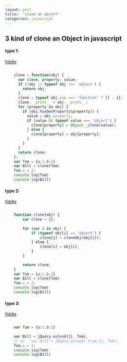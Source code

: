 ```yaml
---
layout: post
title:  "clone an object"
categories: javascript
---
```

## 3 kind of clone an Object in javascript

#### type 1:  
[fiddle](http://jsfiddle.net/VcrvB/)

```javascript

	clone = function(obj) {
	  var clone, property, value;
	  if (!obj || typeof obj !== 'object') {
	    return obj;
	  }
	  clone = typeof obj.pop === 'function' ? [] : {};
	  clone.__proto__ = obj.__proto__;
	  for (property in obj) {
	    if (obj.hasOwnProperty(property)) {
	      value = obj.property;
	      if (value && typeof value === 'object') {
	        clone[property] = Object._clone(value);
	      } else {
	        clone[property] = obj[property];
	      }
	    }
	  }
	  return clone;
	};
	var Tom = {a:1,b:2}
	var Bill = clone(Tom)
	Tom.a = 2;
	console.log(Tom)
	console.log(Bill)	
```

#### type 2:  
[fiddle](http://jsfiddle.net/VcrvB/1/)

```javascript

	function clone(obj) {
	    var clone = {};
	 
	    for (var i in obj) {
	        if (typeof obj[i] == 'object') {
	            clone[i] = cloneObj(obj[i]);
	        } else {
	            clone[i] = obj[i];
	        }
	    }
	 
	    return clone;
	}
	var Tom = {a:1,b:2}
	var Bill = clone(Tom)
	Tom.a = 2;
	console.log(Tom)
	console.log(Bill)
```

#### type 3:  
[fiddle](http://jsfiddle.net/xSWD2/)

```javascript

	var Tom = {a:1,b:2}
	 
	var Bill = jQuery.extend({}, Tom);
	// or   var Bill = jQuery.extend( true,{}, Tom);
	Tom.a = 2;
	console.log(Tom)
	console.log(Bill)
```

